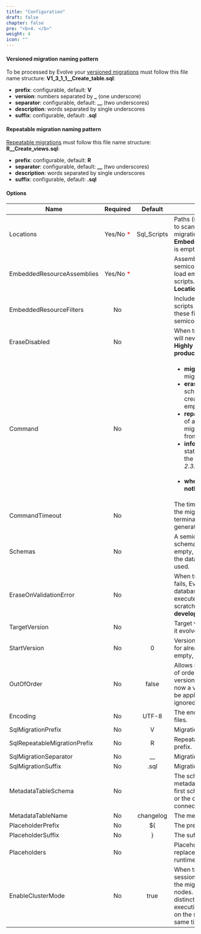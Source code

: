 ```yaml
---
title: "Configuration"
draft: false
chapter: false
pre: "<b>4. </b>"
weight: 4
icon: ""
---
```


#### Versioned migration naming pattern

To be processed by Evolve your [versioned migrations](/concepts/#versioned-migration) must follow this file name structure: **V1_3_1_1__Create_table.sql**:

- **prefix**: configurable, default: **V**
- **version**: numbers separated by **_** (one underscore)
- **separator**: configurable, default: **__** (two underscores)
- **description**: words separated by single underscores
- **suffix**: configurable, default: **.sql** 

#### Repeatable migration naming pattern

[Repeatable migrations](/concepts/#repeatable-migration) must follow this file name structure: **R__Create_views.sql**:

- **prefix**: configurable, default: **R**
- **separator**: configurable, default: **__** (two underscores)
- **description**: words separated by single underscores
- **suffix**: configurable, default: **.sql** 

#### Options

| Name | Required | Default | Description |
|-------------------------------|:--------:|:-----------:|-------------------------------------------------------------------|
Locations | Yes/No <span style=color:red>*</span> | Sql_Scripts | Paths (separated by semicolon) to scan recursively for migrations. <span style=color:red>*</span>Mandatory only if **EmbeddedResourceAssemblies** is empty. |
EmbeddedResourceAssemblies | Yes/No <span style=color:red>*</span> | | Assemblies (separated by semicolon) to scan in order to load embedded migration scripts. <span style=color:red>*</span>Mandatory only if **Locations** is empty. |
EmbeddedResourceFilters | No | | Includes embedded migration scripts that start with one of these filters (separated by semicolon). |
EraseDisabled | No |  | When true, ensures that Evolve will never erase schemas. **Highly recommended in production.** |
Command | No | | <ul><li>**migrate**: applies the migrations</li><li>**erase**: erases the database schema(s) if Evolve has created it or has found it empty</li><li>**repair**: corrects checksums of already applied migrations, with the ones from actual migration scripts</li><li>**info**: displays the details and status information about all the migrations (<i class="fa fa-info-circle"></i> _since Evolve 2.3.0_)</li></br><li>**when empty Evolve does nothing.**</li></ul> |
CommandTimeout | No |  | The time in seconds to wait for the migration to execute before terminating the command and generating an error. |
Schemas | No |  | A semicolon separated list of schema managed by Evolve.  If empty, the default schema for the datasource connection is used. |
EraseOnValidationError | No |  | When true, if validation phase fails, Evolve will erase the database schemas and will re-execute migration scripts from scratch. **Intended to be used in development only.** |
TargetVersion | No |  | Target version to reach. If empty it evolves all the way up. |
StartVersion | No | 0 | Version used as starting point for already existing databases. If empty, start version = 0. |
OutOfOrder | No | false | Allows migrations to be run "out of order". If you already have versions 1 and 3 applied, and now a version 2 is found, it will be applied too instead of being ignored. |
Encoding | No | UTF-8 | The encoding of SQL migration files. |
SqlMigrationPrefix | No | V | Migration file name prefix. |
SqlRepeatableMigrationPrefix | No | R | Repeatable migration file name prefix. |
SqlMigrationSeparator | No | __ | Migration file name separator. |
SqlMigrationSuffix | No | .sql | Migration file name suffix. |
MetadataTableSchema | No |  | The schema containing the metadata table. If empty, the first schema defined in Schemas or the one of the datasource connection. |
MetadataTableName | No | changelog | The metadata table name. |
PlaceholderPrefix | No | ${ | The prefix of the placeholders. |
PlaceholderSuffix | No | } | The suffix of the placeholders. |
Placeholders | No |  | Placeholders are strings to replace in sql migrations at runtime. |
EnableClusterMode  | No | true | When true, Evolve will use a session level lock to coordinate the migrations on multiple nodes. This prevents two distinct Evolve executions from executing an Evolve command on the same database at the same time. |
